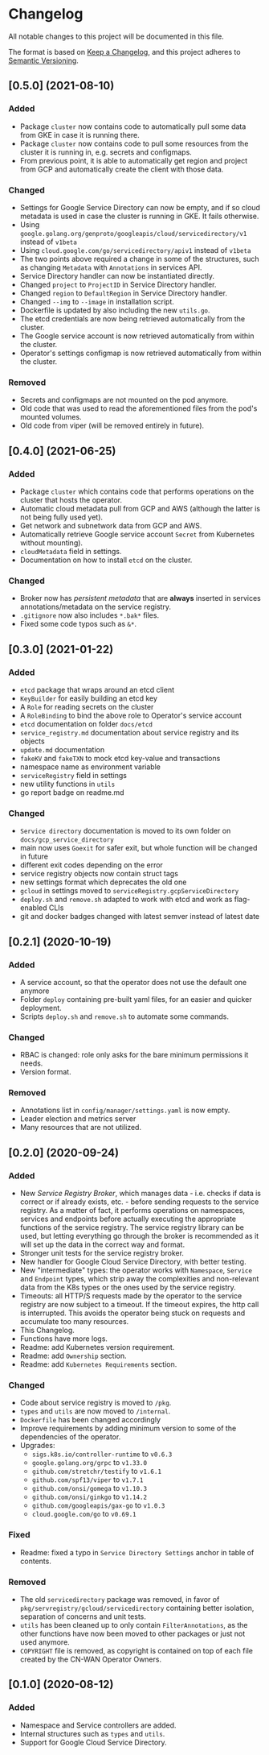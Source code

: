 # Changelog

All notable changes to this project will be documented in this file.

The format is based on [Keep a Changelog](https://keepachangelog.com/en/1.0.0/),
and this project adheres to [Semantic Versioning](https://semver.org/spec/v2.0.0.html).

## [0.5.0] (2021-08-10)

### Added

- Package `cluster` now contains code to automatically pull some data from GKE
    in case it is running there.
- Package `cluster` now contains code to pull some resources from the cluster
    it is running in, e.g. secrets and configmaps.
- From previous point, it is able to automatically get region and project from
    GCP and automatically create the client with those data.


### Changed

- Settings for Google Service Directory can now be empty, and if so cloud
    metadata is used in case the cluster is running in GKE. It fails otherwise.
- Using `google.golang.org/genproto/googleapis/cloud/servicedirectory/v1` instead
    of `v1beta`
- Using `cloud.google.com/go/servicedirectory/apiv1` instead of `v1beta`
- The two points above required a change in some of the structures, such as
    changing `Metadata` with `Annotations` in services API.
- Service Directory handler can now be instantiated directly.
- Changed `project` to `ProjectID` in Service Directory handler.
- Changed `region` to `DefaultRegion` in Service Directory handler.
- Changed `--img` to `--image` in installation script.
- Dockerfile is updated by also including the new `utils.go`.
- The etcd credentials are now being retrieved automatically from the
    cluster.
- The Google service account is now retrieved automatically from within the
    cluster.
- Operator's settings configmap is now retrieved automatically from within the
    cluster.
    
### Removed

- Secrets and configmaps are not mounted on the pod anymore.
- Old code that was used to read the aforementioned files from the pod's
    mounted volumes.
- Old code from viper (will be removed entirely in future).


## [0.4.0] (2021-06-25)

### Added

- Package `cluster` which contains code that performs operations on the cluster
    that hosts the operator.
- Automatic cloud metadata pull from GCP and AWS (although the latter is not
    being fully used yet).
- Get network and subnetwork data from GCP and AWS.
- Automatically retrieve Google service account `Secret` from Kubernetes
    without mounting).
- `cloudMetadata` field in settings.
- Documentation on how to install `etcd` on the cluster.

### Changed

- Broker now has *persistent metadata* that are **always** inserted in services
    annotations/metadata on the service registry.
- `.gitignore` now also includes `*.bak*` files.
- Fixed some code typos such as `&*`.

## [0.3.0] (2021-01-22)

### Added

- `etcd` package that wraps around an etcd client
- `KeyBuilder` for easily building an etcd key
- A `Role` for reading secrets on the cluster
- A `RoleBinding` to bind the above role to Operator's service account
- `etcd` documentation on folder `docs/etcd`
- `service_registry.md` documentation about service registry and its objects
- `update.md` documentation
- `fakeKV` and `fakeTXN` to mock etcd key-value and transactions
- namespace name as environment variable
- `serviceRegistry` field in settings
- new utility functions in `utils`
- go report badge on readme.md

### Changed

- `Service directory` documentation is moved to its own folder on `docs/gcp_service_directory`
- main now uses `Goexit` for safer exit, but whole function will be changed in future
- different exit codes depending on the error
- service registry objects now contain struct tags
- new settings format which deprecates the old one
- `gcloud` in settings moved to `serviceRegistry.gcpServiceDirectory`
- `deploy.sh` and `remove.sh` adapted to work with etcd and work as flag-enabled CLIs
- git and docker badges changed with latest semver instead of latest date

## [0.2.1] (2020-10-19)

### Added

- A service account, so that the operator does not use the default one anymore
- Folder `deploy` containing pre-built yaml files, for an easier and
quicker deployment.
- Scripts `deploy.sh` and `remove.sh` to automate some commands.

### Changed

- RBAC is changed: role only asks for the bare minimum permissions it needs.
- Version format.

### Removed

- Annotations list in `config/manager/settings.yaml` is now empty.
- Leader election and metrics server
- Many resources that are not utilized.

## [0.2.0] (2020-09-24)

### Added

- New *Service Registry Broker*, which manages data - i.e. checks if data is
correct or if already exists, etc. - before sending requests to the service
registry. As a matter of fact, it performs operations on namespaces, services
and endpoints before actually executing the appropriate functions of the
service registry. The service registry library can be used, but letting
everything go through the broker is recommended as it will set up the data
in the correct way and format.
- Stronger unit tests for the service registry broker.
- New handler for Google Cloud Service Directory, with better testing.
- New "intermediate" types: the operator works with `Namespace`, `Service`
and `Endpoint` types, which strip away the complexities and non-relevant
data from the K8s types or the ones used by the service registry.
- Timeouts: all HTTP/S requests made by the operator to the service registry
are now subject to a timeout. If the timeout expires, the http call is
interrupted. This avoids the operator being stuck on requests and accumulate
too many resources.
- This Changelog.
- Functions have more logs.
- Readme: add Kubernetes version requirement.
- Readme: add `Ownership` section.
- Readme: add `Kubernetes Requirements` section.

### Changed

- Code about service registry is moved to `/pkg`.
- `types` and `utils` are now moved to `/internal`.
- `Dockerfile` has been changed accordingly
- Improve requirements by adding minimum version to some of the dependencies
of the operator.
- Upgrades:
  - `sigs.k8s.io/controller-runtime` to `v0.6.3`
  - `google.golang.org/grpc` to `v1.33.0`
  - `github.com/stretchr/testify` to `v1.6.1`
  - `github.com/spf13/viper` to `v1.7.1`
  - `github.com/onsi/gomega` to `v1.10.3`
  - `github.com/onsi/ginkgo` to `v1.14.2`
  - `github.com/googleapis/gax-go` to `v1.0.3`
  - `cloud.google.com/go` to `v0.69.1`

### Fixed

- Readme: fixed a typo in `Service Directory Settings` anchor in table of contents.

### Removed

- The old `servicedirectory` package was removed, in favor of
`pkg/servregistry/gcloud/servicedirectory` containing better isolation,
separation of concerns and unit tests.
- `utils` has been cleaned up to only contain `FilterAnnotations`, as the
other functions have now been moved to other packages or just not used anymore.
- `COPYRIGHT` file is removed, as copyright is contained on top of each file
created by the CN-WAN Operator Owners.

## [0.1.0] (2020-08-12)

### Added

- Namespace and Service controllers are added.
- Internal structures such as `types` and `utils`.
- Support for Google Cloud Service Directory.

